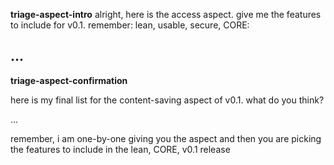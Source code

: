 **triage-aspect-intro**
alright, here is the access aspect. give me the features to include for v0.1. remember: lean, usable, secure, CORE: <br>

... <br>
---
**triage-aspect-confirmation**<br>

here is my final list for the content-saving aspect of v0.1. what do you think? <br>

... <br>

remember, i am one-by-one giving you the aspect and then you are picking the features to include in the lean, CORE, v0.1 release
